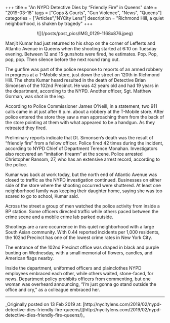 +++
title = "An NYPD Detective Dies by “Friendly Fire” in Queens"
date = "2019-03-18"
tags = ["Cops & Courts", "Gun Violence", "News", "Queens"]
categories = ["Articles","NYCity Lens"]
description = "Richmond Hill, a quiet neighborhood, is shaken by tragedy"
+++
<center>
![](/posts/post_pics/IMG_0129-1168x876.jpeg)
</center>

Manjit Kumar had just returned to his shop on the corner of Lefferts and Atlantic Avenue in Queens when the shooting started at 6:10 on Tuesday evening. Between 12 and 15 gunshots were fired, he estimates. Pop. Pop, pop, pop. Then silence before the next round rang out.

The gunfire was part of the police response to reports of an armed robbery in progress at a T-Mobile store, just down the street on 120th in Richmond Hill. The shots Kumar heard resulted in the death of Detective Brian Simonsen of the 102nd Precinct. He was 42 years old and had 19 years in the department, according to the NYPD. Another officer, Sgt. Matthew Gorman, was shot in the leg.

According to Police Commissioner James O’Neill, in a statement, two 911 calls came in at just after 6 p.m. about a robbery at the T-Mobile store. After police entered the store they saw a man approaching them from the back of the store pointing at them with what appeared to be a handgun. As they retreated they fired.

Preliminary reports indicate that Dt. Simonsen’s death was the result of “friendly fire” from a fellow officer. Police fired 42 times during the incident, according to NYPD Chief of Department Terence Monahan. Investigators also recovered an “imitation firearm” at the scene. Police arrested Christopher Ransom, 27, who has an extensive arrest record, according to the police.

Kumar was back at work today, but the north end of Atlantic Avenue was closed to traffic as the NYPD investigation continued. Businesses on either side of the store where the shooting occurred were shuttered. At least one neighborhood family was keeping their daughter home, saying she was too scared to go to school, Kumar said.

Across the street a group of men watched the police activity from inside a BP station. Some officers directed traffic while others paced between the crime scene and a mobile crime lab parked outside.

Shootings are a rare occurrence in this quiet neighborhood with a large South Asian community. With 0.44 reported incidents per 1,000 residents, the 102nd Precinct has one of the lowest crime rates in New York City.

The entrance of the 102nd Precinct office was draped in black and purple bunting on Wednesday, with a small memorial of flowers, candles, and American flags nearby.

Inside the department, uniformed officers and plainclothes NYPD employees embraced each other, while others waited, stone-faced, for news. Department policy prohibits officers from commenting, but one woman was overheard announcing, “I’m just gonna go stand outside the office and cry,” as a colleague embraced her.

<hr>
_Originally posted on 13 Feb 2019 at: [http://nycitylens.com/2019/02/nypd-detective-dies-friendly-fire-queens/](http://nycitylens.com/2019/02/nypd-detective-dies-friendly-fire-queens/)_